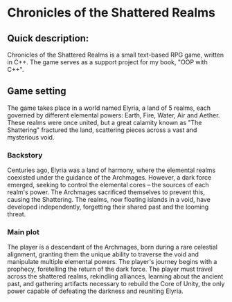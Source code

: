 # Chronicles of the Shattered Realms

## Quick description:

Chronicles of the Shattered Realms is a small text-based RPG game, written in C++.
The game serves as a support project for my book, "OOP with C++".

## Game setting

The game takes place in a world named Elyria, a land of 5 realms, each governed by different elemental powers: Earth, Fire, Water, Air and Aether. These realms were once united, but a great calamity known as "The Shattering" fractured the land, scattering pieces across a vast and mysterious void.

### Backstory

Centuries ago, Elyria was a land of harmony, where the elemental realms coexisted under the guidance of the Archmages. However, a dark force emerged, seeking to control the elemental cores – the sources of each realm's power. The Archmages sacrificed themselves to prevent this, causing the Shattering. The realms, now floating islands in a void, have developed independently, forgetting their shared past and the looming threat.

### Main plot

The player is a descendant of the Archmages, born during a rare celestial alignment, granting them the unique ability to traverse the void and manipulate multiple elemental powers. The player's journey begins with a prophecy, foretelling the return of the dark force. The player must travel across the shattered realms, rekindling alliances, learning about the ancient past, and gathering artifacts necessary to rebuild the Core of Unity, the only power capable of defeating the darkness and reuniting Elyria.
